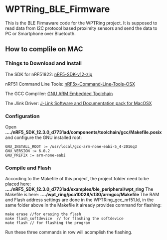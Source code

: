 # WPTRing_BLE_Firmware
This is the BLE Firmaware code for the WPTRing project.
It is supposed to read data from I2C protocol based proximity sensors and send the data to PC or Smartphone over Bluetooth.

## How to complile on MAC
### Things to Download and Install
The SDK for nRF51822: [nRF5-SDK-v12-zip](https://www.nordicsemi.com/eng/Products/Bluetooth-low-energy/nRF51822)

nRF51 Command Line Tools: [nRF5x-Command-Line-Tools-OSX](http://www.nordicsemi.com/eng/Products/Bluetooth-low-energy/nRF51822)

The GCC Compliler: [GNU ARM Embedded Toolchain](https://launchpad.net/gcc-arm-embedded)

The Jlink Driver: [J-Link Software and Documentation pack for MacOSX](https://www.segger.com/downloads/jlink)
### Configuration
Open **..../nRF5_SDK_12.3.0_d7731ad/components/toolchain/gcc/Makefile.posix** 
and configure the GNU installed root:
```
GNU_INSTALL_ROOT := /usr/local/gcc-arm-none-eabi-5_4-2016q3
GNU_VERSION := 6.0.2
GNU_PREFIX := arm-none-eabi
```
### Compile and Flash
According to the Makefile of this project, the project folder need to be placed here:
**..../nRF5_SDK_12.3.0_d7731ad/examples/ble_peripheral/wpt_ring**
The Makefile is here:
**..../wpt_ring/pca10028/s130/armgcc/Makefile**
The RAM and Flash address settings are done in the WPTRing_gcc_nrf51.ld, in the same folder above
In the Makefile it already provides command for flashing:
```
make erase //for erasing the flash
make flash_softdevice  // for flashing the softdevice
make flash // for flashing the program
```
Run these three commands in row will acomplish the flashing.
